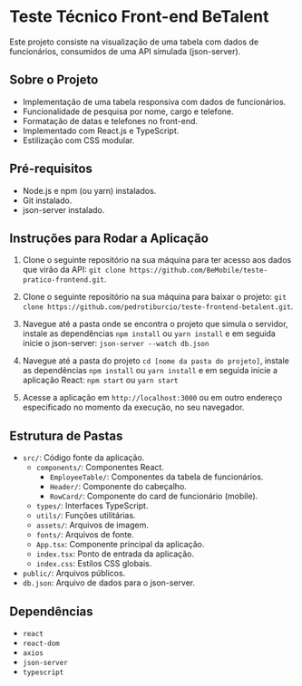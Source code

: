 # Teste Técnico Front-end BeTalent

Este projeto consiste na visualização de uma tabela com dados de funcionários, consumidos de uma API simulada (json-server).

## Sobre o Projeto

* Implementação de uma tabela responsiva com dados de funcionários.
* Funcionalidade de pesquisa por nome, cargo e telefone.
* Formatação de datas e telefones no front-end.
* Implementado com React.js e TypeScript.
* Estilização com CSS modular.

## Pré-requisitos

* Node.js e npm (ou yarn) instalados.
* Git instalado.
* json-server instalado.

## Instruções para Rodar a Aplicação

1. Clone o seguinte repositório na sua máquina para ter acesso aos dados que virão da API: `git clone https://github.com/BeMobile/teste-pratico-frontend.git`.
2. Clone o seguinte repositório na sua máquina para baixar o projeto: `git clone https://github.com/pedrotiburcio/teste-frontend-betalent.git`.
3. Navegue até a pasta onde se encontra o projeto que simula o servidor, instale as dependências `npm install` ou `yarn install` e em seguida inicie o json-server: `json-server --watch db.json`

4. Navegue até a pasta do projeto `cd [nome da pasta do projeto]`, instale as dependências `npm install` ou `yarn install` e em seguida inicie a aplicação React: `npm start` ou `yarn start`
5. Acesse a aplicação em `http://localhost:3000` ou em outro endereço especificado no momento da execução, no seu navegador.

## Estrutura de Pastas

* `src/`: Código fonte da aplicação.
    * `components/`: Componentes React.
        * `EmployeeTable/`: Componentes da tabela de funcionários.
        * `Header/`: Componente do cabeçalho.
        * `RowCard/`: Componente do card de funcionário (mobile).
    * `types/`: Interfaces TypeScript.
    * `utils/`: Funções utilitárias.
    * `assets/`: Arquivos de imagem.
    * `fonts/`: Arquivos de fonte.
    * `App.tsx`: Componente principal da aplicação.
    * `index.tsx`: Ponto de entrada da aplicação.
    * `index.css`: Estilos CSS globais.
* `public/`: Arquivos públicos.
* `db.json`: Arquivo de dados para o json-server.

## Dependências

* `react`
* `react-dom`
* `axios`
* `json-server`
* `typescript`